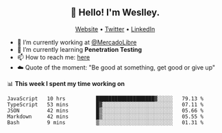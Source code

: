 <h2 align="center">👋 Hello! I'm Weslley.</h2>
<p align="center">
  <a href="http://weslleyneri.com.br">Website</a> •
  <a href="https://twitter.com/Weslley_Neri">Twitter</a> •
  <a href="https://www.linkedin.com/in/weslley-neri-3658908b">LinkedIn</a>
</p>


- 🔭 I’m currently working at [@MercadoLibre](https://github.com/mercadolibre)
- 🌱 I’m currently learning **Penetration Testing**
- 📫 How to reach me: [here](mailto:weslley39@gmail.com)
- ☁️ Quote of the moment: "Be good at something, get good or give up"

📊 **This week I spent my time working on**
<!--START_SECTION:waka-->
```text
JavaScript   10 hrs          ███████████████████▓░░░░░   79.13 % 
TypeScript   53 mins         █▓░░░░░░░░░░░░░░░░░░░░░░░   07.11 % 
JSON         42 mins         █▒░░░░░░░░░░░░░░░░░░░░░░░   05.66 % 
Markdown     42 mins         █▒░░░░░░░░░░░░░░░░░░░░░░░   05.55 % 
Bash         9 mins          ▒░░░░░░░░░░░░░░░░░░░░░░░░   01.31 % 
```
<!--END_SECTION:waka-->

<!-- Inspired by https://github.com/gruselhaus/gruselhaus -->